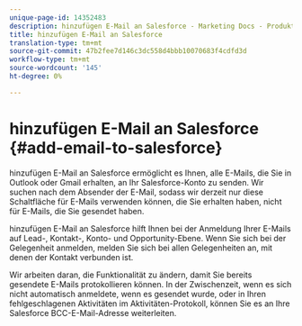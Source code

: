 ```yaml
---
unique-page-id: 14352483
description: hinzufügen E-Mail an Salesforce - Marketing Docs - Produktdokumentation
title: hinzufügen E-Mail an Salesforce
translation-type: tm+mt
source-git-commit: 47b2fee7d146c3dc558d4bbb10070683f4cdfd3d
workflow-type: tm+mt
source-wordcount: '145'
ht-degree: 0%

---
```



# hinzufügen E-Mail an Salesforce {#add-email-to-salesforce}

hinzufügen E-Mail an Salesforce ermöglicht es Ihnen, alle E-Mails, die Sie in Outlook oder Gmail erhalten, an Ihr Salesforce-Konto zu senden. Wir suchen nach dem Absender der E-Mail, sodass wir derzeit nur diese Schaltfläche für E-Mails verwenden können, die Sie erhalten haben, nicht für E-Mails, die Sie gesendet haben.

hinzufügen E-Mail an Salesforce hilft Ihnen bei der Anmeldung Ihrer E-Mails auf Lead-, Kontakt-, Konto- und Opportunity-Ebene. Wenn Sie sich bei der Gelegenheit anmelden, melden Sie sich bei allen Gelegenheiten an, mit denen der Kontakt verbunden ist.

Wir arbeiten daran, die Funktionalität zu ändern, damit Sie bereits gesendete E-Mails protokollieren können. In der Zwischenzeit, wenn es sich nicht automatisch anmeldete, wenn es gesendet wurde, oder in Ihren fehlgeschlagenen Aktivitäten im Aktivitäten-Protokoll, können Sie es an Ihre Salesforce BCC-E-Mail-Adresse weiterleiten.
